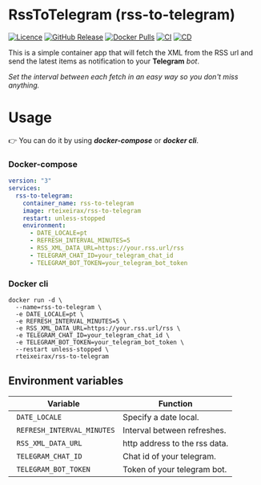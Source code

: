 # RssToTelegram (rss-to-telegram)

[![Licence](https://img.shields.io/github/license/rteixeirax/RssToTelegram?label=Licence&logo=github)](https://github.com/rteixeirax/RssToTelegram/blob/main/LICENSE)
[![GitHub Release](https://img.shields.io/github/v/release/rteixeirax/RssToTelegram?logo=github&label=Release)](https://github.com/rteixeirax/RssToTelegram/releases)
[![Docker Pulls](https://img.shields.io/docker/pulls/rteixeirax/rss-to-telegram?logo=docker&label=Docker%20pulls)](https://hub.docker.com/r/rteixeirax/rss-to-telegram)
[![CI](https://github.com/rteixeirax/RssToTelegram/workflows/CI/badge.svg?branch=main)](https://github.com/rteixeirax/RssToTelegram/actions?query=workflow%3ACI)
[![CD](https://github.com/rteixeirax/RssToTelegram/workflows/CD/badge.svg)](https://github.com/rteixeirax/RssToTelegram/actions?query=workflow%3ACD)

This is a simple container app that will fetch the XML from the RSS url and send the latest items as notification to your **Telegram** *bot*.

*Set the interval between each fetch in an easy way so you don't miss anything.*

# Usage

👉 You can do it by using ***docker-compose*** or ***docker cli***.

### Docker-compose

````yaml
version: "3"
services:
  rss-to-telegram:
    container_name: rss-to-telegram
    image: rteixeirax/rss-to-telegram
    restart: unless-stopped
    environment:
      - DATE_LOCALE=pt
      - REFRESH_INTERVAL_MINUTES=5
      - RSS_XML_DATA_URL=https://your.rss.url/rss
      - TELEGRAM_CHAT_ID=your_telegram_chat_id
      - TELEGRAM_BOT_TOKEN=your_telegram_bot_token
````

### Docker cli

````
docker run -d \
  --name=rss-to-telegram \
  -e DATE_LOCALE=pt \
  -e REFRESH_INTERVAL_MINUTES=5 \
  -e RSS_XML_DATA_URL=https://your.rss.url/rss \
  -e TELEGRAM_CHAT_ID=your_telegram_chat_id \
  -e TELEGRAM_BOT_TOKEN=your_telegram_bot_token \
  --restart unless-stopped \
  rteixeirax/rss-to-telegram
````

## Environment  variables

| Variable | Function |
| --- | --- |
| ` DATE_LOCALE` | Specify a date local.  |
| ` REFRESH_INTERVAL_MINUTES` | Interval between refreshes. |
| ` RSS_XML_DATA_URL` | http address to the rss data. |
| ` TELEGRAM_CHAT_ID` | Chat id of your telegram. |
| ` TELEGRAM_BOT_TOKEN` | Token of your telegram bot. |

